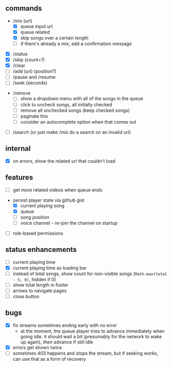 ## commands

- /mix (url)
  - [x] queue input url
  - [x] queue related
  - [x] skip songs over a certain length
  - [ ] if there's already a mix, add a confirmation message
- [x] /status
- [x] /skip (count=1)
- [x] /clear
- [ ] /add (url) (position?)
- [ ] /pause and /resume
- [ ] /seek (seconds)
- /remove
  - [ ] show a dropdown menu with all of the songs in the queue
  - [ ] click to uncheck songs, all initially checked
  - [ ] remove all unchecked songs (keep checked songs)
  - [ ] paginate this
  - [ ] consider an autocomplete option when that comes out
- [ ] /search (or just make /mix do a search on an invalid url)

## internal

- [x] on errors, show the related url that couldn't load

## features

- [ ] get more related videos when queue ends
- persist player state via github gist
  - [x] current playing song
  - [x] queue
  - [ ] song position
  - [ ] voice channel - re-join the channel on startup
- [ ] role-based permissions

## status enhancements

- [ ] current playing time
- [x] current playing time as loading bar
- [ ] instead of total songs, show count for non-visible songs (`Math.max(total - 5, 0)`, hidden if 0)
- [ ] show total length in footer
- [ ] arrows to navigate pages
- [ ] close button

## bugs

- [x] fix streams sometimes ending early with no error
  - at the moment, the queue player tries to advance immediately when going idle. it should wait a bit (presumably for the network to wake up again), _then_ advance if still idle
- [x] errors get shown twice
- [ ] sometimes 403 happens and stops the stream, but if seeking works, can use that as a form of recovery
